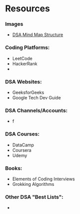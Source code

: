 # Resources

### Images
  * [DSA Mind Map Structure](/Resources/Images/DSA_structure.png)

### Coding Platforms:
   * LeetCode
   * HackerRank
   * 

### DSA Websites:
   * GeeksforGeeks
   * Google Tech Dev Guide

### DSA Channels/Accounts:
   * f

### DSA Courses:
   * DataCamp
   * Coursera
   * Udemy

### Books:
   * Elements of Coding Interviews
   * Grokking Algorithms
     
### Other DSA "Best Lists":
   * 

<br/>
